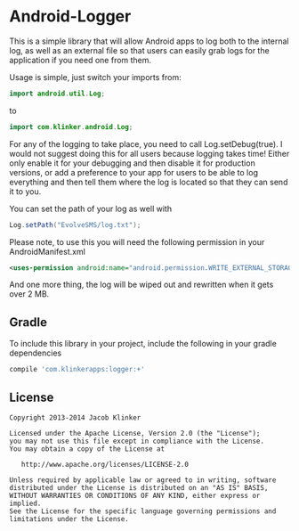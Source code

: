 # Android-Logger

This is a simple library that will allow Android apps to log both to the internal log, as well
as an external file so that users can easily grab logs for the application if you need one from
them.

Usage is simple, just switch your imports from:

```java
import android.util.Log;
```

to 

```java
import com.klinker.android.Log;
```

For any of the logging to take place, you need to call Log.setDebug(true). I would not suggest
doing this for all users because logging takes time! Either only enable it for your debugging
and then disable it for production versions, or add a preference to your app for users to be
able to log everything and then tell them where the log is located so that they can send it to
you.

You can set the path of your log as well with

```java
Log.setPath("EvolveSMS/log.txt");
```

Please note, to use this you will need the following permission in your AndroidManifest.xml

```xml
<uses-permission android:name="android.permission.WRITE_EXTERNAL_STORAGE"/>
```

And one more thing, the log will be wiped out and rewritten when it gets over 2 MB.

## Gradle

To include this library in your project, include the following in your gradle dependencies

```groovy
compile 'com.klinkerapps:logger:+'
```

## License

    Copyright 2013-2014 Jacob Klinker

    Licensed under the Apache License, Version 2.0 (the "License");
    you may not use this file except in compliance with the License.
    You may obtain a copy of the License at

       http://www.apache.org/licenses/LICENSE-2.0

    Unless required by applicable law or agreed to in writing, software
    distributed under the License is distributed on an "AS IS" BASIS,
    WITHOUT WARRANTIES OR CONDITIONS OF ANY KIND, either express or implied.
    See the License for the specific language governing permissions and
    limitations under the License.
